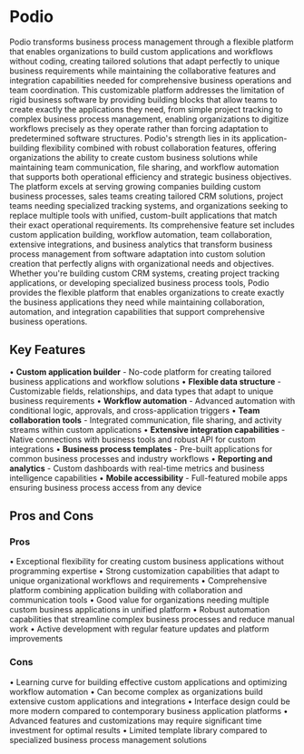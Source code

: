 # Podio

Podio transforms business process management through a flexible platform that enables organizations to build custom applications and workflows without coding, creating tailored solutions that adapt perfectly to unique business requirements while maintaining the collaborative features and integration capabilities needed for comprehensive business operations and team coordination. This customizable platform addresses the limitation of rigid business software by providing building blocks that allow teams to create exactly the applications they need, from simple project tracking to complex business process management, enabling organizations to digitize workflows precisely as they operate rather than forcing adaptation to predetermined software structures. Podio's strength lies in its application-building flexibility combined with robust collaboration features, offering organizations the ability to create custom business solutions while maintaining team communication, file sharing, and workflow automation that supports both operational efficiency and strategic business objectives. The platform excels at serving growing companies building custom business processes, sales teams creating tailored CRM solutions, project teams needing specialized tracking systems, and organizations seeking to replace multiple tools with unified, custom-built applications that match their exact operational requirements. Its comprehensive feature set includes custom application building, workflow automation, team collaboration, extensive integrations, and business analytics that transform business process management from software adaptation into custom solution creation that perfectly aligns with organizational needs and objectives. Whether you're building custom CRM systems, creating project tracking applications, or developing specialized business process tools, Podio provides the flexible platform that enables organizations to create exactly the business applications they need while maintaining collaboration, automation, and integration capabilities that support comprehensive business operations.

## Key Features

• **Custom application builder** - No-code platform for creating tailored business applications and workflow solutions
• **Flexible data structure** - Customizable fields, relationships, and data types that adapt to unique business requirements
• **Workflow automation** - Advanced automation with conditional logic, approvals, and cross-application triggers
• **Team collaboration tools** - Integrated communication, file sharing, and activity streams within custom applications
• **Extensive integration capabilities** - Native connections with business tools and robust API for custom integrations
• **Business process templates** - Pre-built applications for common business processes and industry workflows
• **Reporting and analytics** - Custom dashboards with real-time metrics and business intelligence capabilities
• **Mobile accessibility** - Full-featured mobile apps ensuring business process access from any device

## Pros and Cons

### Pros
• Exceptional flexibility for creating custom business applications without programming expertise
• Strong customization capabilities that adapt to unique organizational workflows and requirements
• Comprehensive platform combining application building with collaboration and communication tools
• Good value for organizations needing multiple custom business applications in unified platform
• Robust automation capabilities that streamline complex business processes and reduce manual work
• Active development with regular feature updates and platform improvements

### Cons
• Learning curve for building effective custom applications and optimizing workflow automation
• Can become complex as organizations build extensive custom applications and integrations
• Interface design could be more modern compared to contemporary business application platforms
• Advanced features and customizations may require significant time investment for optimal results
• Limited template library compared to specialized business process management solutions